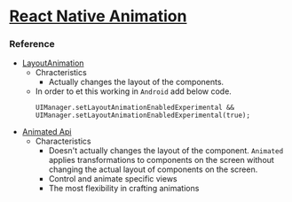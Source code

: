 # [React Native Animation](https://facebook.github.io/react-native/docs/animations)

### Reference
- [LayoutAnimation](https://facebook.github.io/react-native/docs/layoutanimation)
  * Chracteristics
    - Actually changes the layout of the components.
  * In order to et this working in `Android` add below code.
    ```
    UIManager.setLayoutAnimationEnabledExperimental && UIManager.setLayoutAnimationEnabledExperimental(true);
    ```
- [Animated Api](https://facebook.github.io/react-native/docs/animations#animated-api)
  * Characteristics
    - Doesn't actually changes the layout of the component. `Animated` applies transformations to components on the screen without changing the actual layout of components on the screen.
    - Control and animate specific views
    - The most flexibility in crafting animations


